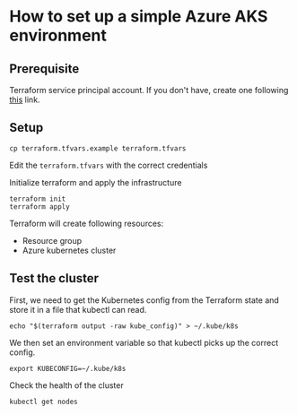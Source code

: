 ﻿# How to set up a simple Azure AKS environment

## Prerequisite

Terraform service principal account. If you don't have, create one following [this](https://learn.microsoft.com/en-us/azure/developer/terraform/authenticate-to-azure) link. 

## Setup

```shell
cp terraform.tfvars.example terraform.tfvars
```
Edit the `terraform.tfvars` with the correct credentials

Initialize terraform and apply the infrastructure
```shell
terraform init
terraform apply
```

Terraform will create following resources:
- Resource group
- Azure kubernetes cluster

## Test the cluster

First, we need to get the Kubernetes config from the Terraform state and store it in a file that kubectl can read.
```shell
echo "$(terraform output -raw kube_config)" > ~/.kube/k8s
```

We then set an environment variable so that kubectl picks up the correct config.
```shell
export KUBECONFIG=~/.kube/k8s
```

Check the health of the cluster
```shell
kubectl get nodes
```
